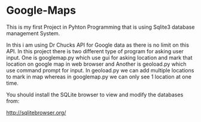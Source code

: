 # Google-Maps

This is my first Project in Pyhton Programming that is using Sqlite3 database management System.

In this i am using Dr Chucks API for Google data as there is no limit on this API.
In this project there is two different type of program for asking user input.
One is googlemap.py which use gui for asking location and mark that location on google map in web browser and Another is geoload.py which use command prompt for input.
In geoload.py we can add multiple locations to mark in map whereas in googlemap.py we can only see 1 location at one time.

You should install the SQLite browser to view and modify
the databases from:

http://sqlitebrowser.org/

